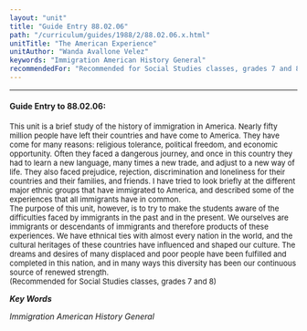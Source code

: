 ```yaml
---
layout: "unit"
title: "Guide Entry 88.02.06"
path: "/curriculum/guides/1988/2/88.02.06.x.html"
unitTitle: "The American Experience"
unitAuthor: "Wanda Avallone Velez"
keywords: "Immigration American History General"
recommendedFor: "Recommended for Social Studies classes, grades 7 and 8"
---
```

<body>
<hr/>
<h4>
Guide Entry to 88.02.06:
</h4>
<font size="-1">
<dl>
<dt>
This unit is a brief study of the history of immigration in America. Nearly fifty million people have left their countries and have come to America. They have come for many reasons: religious tolerance, political freedom, and economic opportunity. Often they faced a dangerous journey, and once in this country they had to learn a new language, many times a new trade, and adjust to a new way of life. They also faced prejudice, rejection, discrimination and loneliness for their countries and their families, and friends. I have tried to look briefly at the different major ethnic groups that have immigrated to America, and described some of the experiences that all immigrants have in common.
<dt>
The purpose of this unit, however, is to try to make the students aware of the difficulties faced by immigrants in the past and in the present. We ourselves are immigrants or descendants of immigrants and therefore products of these experiences. We have ethnical ties with almost every nation in the world, and the cultural heritages of these countries have influenced and shaped our culture. The dreams and desires of many displaced and poor people have been fulfilled and completed in this nation, and in many ways this diversity has been our continuous source of renewed strength.
<dt>
(Recommended for Social Studies classes, grades 7 and 8)
</dt>
</dt>
</dt>
</dl>
</font>
<p>
<b>
<i>
Key Words
</i>
</b>
<br/>
</p>
<p>
<i>
Immigration American History General
</i>
</p>
</body>